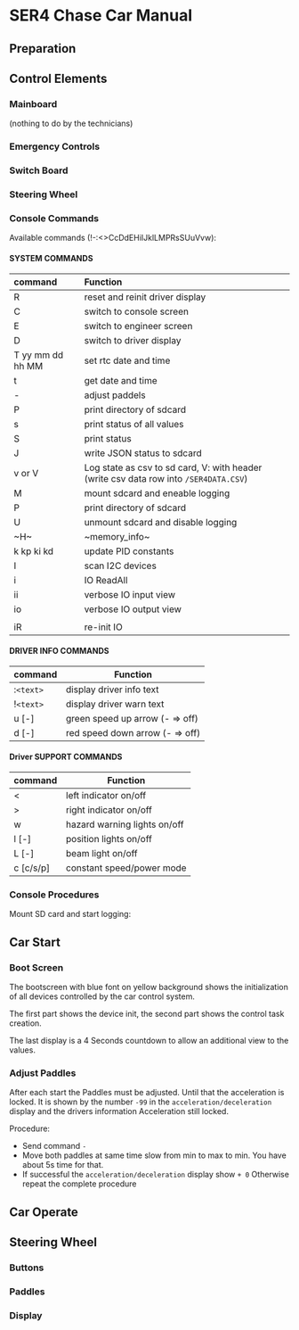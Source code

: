# SER4 Chase Car Manual

## Preparation

## Control Elements

### Mainboard

(nothing to do by the technicians)

### Emergency Controls

### Switch Board

### Steering Wheel

### Console Commands

Available commands (!-:<>CcDdEHiIJklLMPRsSUuVvw):

#### SYSTEM COMMANDS


| command          | Function                           |
| :----------------- | :----------------------------------- |
| R                | reset and reinit driver display    |
| C                | switch to console screen           |
| E                | switch to engineer screen          |
| D                | switch to driver display           |
| T yy mm dd hh MM | set rtc date and time              |
| t                | get date and time                  |
| -                | adjust paddels                     |
| P                | print directory of sdcard          |
| s                | print status of all values         |
| S                | print status                       |
| J                | write JSON status to sdcard        |
| v or V         | Log state as csv to sd card, V: with header (write csv data row into `/SER4DATA.CSV`) |
| M                | mount sdcard and eneable logging   |
| P                | print directory of sdcard          |
| U                | unmount sdcard and disable logging |
| ~H~              | ~memory_info~                      |
| k kp ki kd       | update PID constants               |
| I                | scan I2C devices                   |
| i                | IO ReadAll                         |
| ii               | verbose IO input view              |
| io               | verbose IO output view             |
|  |  |
| iR               | re-init IO                         |

#### DRIVER INFO COMMANDS


| command   | Function                        |
| ----------- | --------------------------------- |
| :`<text>` | display driver info text        |
| !`<text>` | display driver warn text        |
| u [-]     | green speed up arrow (- => off) |
| d [-]     | red speed down arrow (- => off) |

#### Driver SUPPORT COMMANDS


| command   | Function                     |
| ----------- | ------------------------------ |
| <         | left indicator on/off        |
| >         | right indicator on/off       |
| w         | hazard warning lights on/off |
| l [-]     | position lights on/off       |
| L [-]     | beam light on/off            |
| c [c/s/p] | constant speed/power mode    |

### Console Procedures

Mount SD card and start logging:

## Car Start

### Boot Screen

The bootscreen with blue font on yellow background shows the initialization of all devices controlled by the car control system.

The first part shows the device init, the second part shows the control task creation.

The last display is a 4 Seconds countdown to allow an additional view to the values.

### Adjust Paddles

After each start the Paddles must be adjusted. Until that the acceleration is locked. It is shown by the number `-99` in the `acceleration/deceleration` display and the drivers information Acceleration still locked.

Procedure:

- Send command `-`
- Move both paddles at same time slow from min to max to min.
  You have about 5s time for that.
- If successful the `acceleration/deceleration` display show `+ 0`
  Otherwise repeat the complete procedure

## Car Operate

## Steering Wheel

### Buttons

### Paddles

### Display
